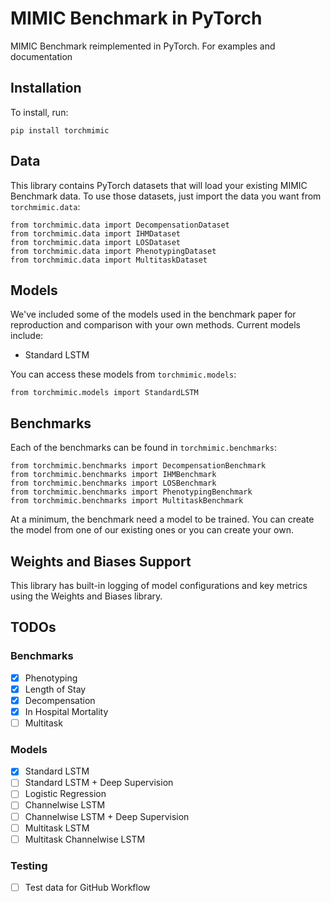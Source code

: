# MIMIC Benchmark in PyTorch

MIMIC Benchmark reimplemented in PyTorch. For examples and documentation 

## Installation

To install, run:

```
pip install torchmimic
```

## Data

This library contains PyTorch datasets that will load your existing MIMIC Benchmark data. To use those datasets, just import the data you want from `torchmimic.data`:

```
from torchmimic.data import DecompensationDataset
from torchmimic.data import IHMDataset
from torchmimic.data import LOSDataset
from torchmimic.data import PhenotypingDataset
from torchmimic.data import MultitaskDataset
```

## Models

We've included some of the models used in the benchmark paper for reproduction and comparison with your own methods. Current models include:

- Standard LSTM

You can access these models from `torchmimic.models`:

```
from torchmimic.models import StandardLSTM
```

## Benchmarks

Each of the benchmarks can be found in `torchmimic.benchmarks`:

```
from torchmimic.benchmarks import DecompensationBenchmark
from torchmimic.benchmarks import IHMBenchmark
from torchmimic.benchmarks import LOSBenchmark
from torchmimic.benchmarks import PhenotypingBenchmark
from torchmimic.benchmarks import MultitaskBenchmark
```

At a minimum, the benchmark need a model to be trained. You can create the model from one of our existing ones or you can create your own.


## Weights and Biases Support

This library has built-in logging of model configurations and key metrics using the Weights and Biases library.


## TODOs

### Benchmarks

- [x] Phenotyping
- [x] Length of Stay
- [x] Decompensation
- [x] In Hospital Mortality
- [ ] Multitask

### Models
- [x] Standard LSTM
- [ ] Standard LSTM + Deep Supervision
- [ ] Logistic Regression
- [ ] Channelwise LSTM
- [ ] Channelwise LSTM + Deep Supervision
- [ ] Multitask LSTM
- [ ] Multitask Channelwise LSTM

### Testing

- [ ] Test data for GitHub Workflow